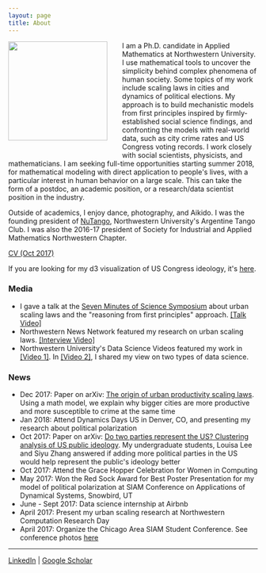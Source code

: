```yaml
---
layout: page
title: About
---
```


<img style="float: left; margin: 0px 30px 30px 0px;" src="../files/vcyang_photo_1708.jpg" width = "200"/>
I am a Ph.D. candidate in Applied Mathematics at Northwestern University. I use mathematical tools to uncover the simplicity behind complex phenomena of human society. Some topics of my work include scaling laws in cities and dynamics of political elections. My approach is to build mechanistic models from first principles inspired by firmly-established social science findings, and confronting the models with real-world data, such as city crime rates and US Congress voting records. I work closely with social scientists, physicists, and mathematicians. I am seeking full-time opportunities starting summer 2018, for mathematical modeling with direct application to people's lives, with a particular interest in human behavior on a large scale. This can take the form of a postdoc, an academic position, or a research/data scientist position in the industry.

Outside of academics, I enjoy dance, photography, and Aikido. I was the founding president of [NuTango](http://nutango.wix.com/nutango), Northwestern University's Argentine Tango Club. I was also the 2016-17 president of Society for Industrial and Applied Mathematics Northwestern Chapter. 

[CV (Oct 2017)](../files/VC_Yang_CV_Oct_2017.pdf)

If you are looking for my d3 visualization of US Congress ideology, it's [here](http://www.vcyang.com/vis_congress/).


### Media 
* I gave a talk at the [Seven Minutes of Science Symposium](http://rsg.northwestern.edu/w2017.html) about urban scaling laws and the "reasoning from first principles" approach. [[Talk Video]](https://www.youtube.com/watch?v=Xs5ewFzNSYI)
* Northwestern News Network featured my research on urban scaling laws. [[Interview Video]](https://youtu.be/eIiNyI5sWuk?t=18m49s)
* Northwestern University's Data Science Videos featured my work in [[Video 1]](https://youtu.be/9lh6TYon0_I). In [[Video 2]](https://youtu.be/5by2WzQVx9U), I shared my view on two types of data science.



### News 
* Dec 2017: Paper on arXiv: [The origin of urban productivity scaling laws](http://arxiv.org/abs/1712.00476). Using a math model, we explain why bigger cities are more productive and more susceptible to crime at the same time
* Jan 2018: Attend Dynamics Days US in Denver, CO, and presenting my research about political polarization
* Oct 2017: Paper on arXiv:  [Do two parties represent the US? Clustering analysis of US public ideology](http://arxiv.org/abs/1710.09347). My undergraduate students, Louisa Lee and Siyu Zhang answered if adding more political parties in the US would help represent the public's ideology better
* Oct 2017: Attend the Grace Hopper Celebration for Women in Computing
* May 2017: Won the Red Sock Award for Best Poster Presentation for my model of political polarization at SIAM Conference on Applications of Dynamical Systems, Snowbird, UT
* June - Sept 2017: Data science internship at Airbnb
* April 2017: Present my urban scaling research at Northwestern Computation Research Day
* April 2017: Organize the Chicago Area SIAM Student Conference. See conference photos [here](https://goo.gl/photos/qsbvGHyJ8QANQHfCA)



-----
[LinkedIn](https://www.linkedin.com/in/vcyang) &#124; [Google Scholar](https://scholar.google.com/citations?user=-dMTyjIAAAAJ&hl=en)
